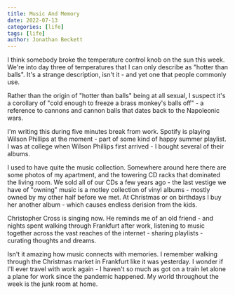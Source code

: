 ```yaml
---
title: Music And Memory
date: 2022-07-13
categories: [life]
tags: [life]
author: Jonathan Beckett
---
```


I think somebody broke the temperature control knob on the sun this week. We're into day three of temperatures that I can only describe as "hotter than balls". It's a strange description, isn't it - and yet one that people commonly use.

Rather than the origin of "hotter than balls" being at all sexual, I suspect it's a corollary of "cold enough to freeze a brass monkey's balls off" - a reference to cannons and cannon balls that dates back to the Napoleonic wars.

I'm writing this during five minutes break from work. Spotify is playing Wilson Phillips at the moment - part of some kind of happy summer playlist. I was at college when Wilson Phillips first arrived - I bought several of their albums.

I used to have quite the music collection. Somewhere around here there are some photos of my apartment, and the towering CD racks that dominated the living room. We sold all of our CDs a few years ago - the last vestige we have of "owning" music is a motley collection of vinyl albums - mostly owned by my other half before we met. At Christmas or on birthdays I buy her another album - which causes endless derision from the kids.

Christopher Cross is singing now. He reminds me of an old friend - and nights spent walking through Frankfurt after work, listening to music together across the vast reaches of the internet - sharing playlists - curating thoughts and dreams.

Isn't it amazing how music connects with memories. I remember walking through the Christmas market in Frankfurt like it was yesterday. I wonder if I'll ever travel with work again - I haven't so much as got on a train let alone a plane for work since the pandemic happened. My world throughout the week is the junk room at home.